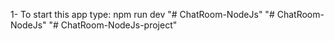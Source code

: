 1- To start this app type: npm run dev 
"# ChatRoom-NodeJs" 
"# ChatRoom-NodeJs" 
"# ChatRoom-NodeJs-project" 
